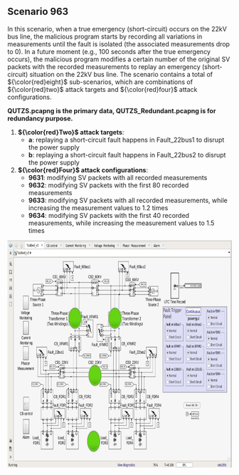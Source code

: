 ## Scenario 963
In this scenario,  when a true emergency (short-circuit) occurs on the 22kV bus line, the malicious program starts by recording all variations in measurements until the fault is isolated (the associated measurements drop to 0). In a future moment (e.g., 100 seconds after the true emergency occurs), the malicious program modifies a certain number of the original SV packets with the recorded measurements to replay an emergency (short-circuit) situation on the 22kV bus line. The scenario contains a total of ${\color{red}eight}$ sub-scenarios, which are combinations of ${\color{red}two}$ attack targets and ${\color{red}four}$ attack configurations.

**QUTZS.pcapng is the primary data, QUTZS_Redundant.pcapng is for redundancy purpose.**

1. **${\color{red}Two}$ attack targets**: 
   - **a**: replaying a short-circuit fault happens in Fault_22bus1 to disrupt the power supply
   - **b**: replaying a short-circuit fault happens in Fault_22bus2 to disrupt the power supply
2. **${\color{red}Four}$ attack configurations**:
   - **9631**: modifying SV packets with all recorded measurements
   - **9632**: modifying SV packets with the first 80 recorded measurements
   - **9633**: modifying SV packets with all recorded measurements, while increasing the measurement values to 1.2 times
   - **9634**: modifying SV packets with the first 40 recorded measurements, while increasing the measurement values to 1.5 times

<img src="https://github.com/CSCRC-SCREED/QUT-ZSS-2023-SV/blob/main/Datasets/PrimaryPlant.jpg" alt="" width="800" height="510" />
